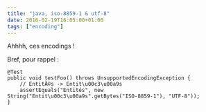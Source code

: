 ```yaml
---
title: "java, iso-8859-1 & utf-8"
date: 2016-02-19T16:05:00+01:00
tags: ["encoding"]
---
```

Ahhhh, ces encodings !

Bref, pour rappel : 


```
@Test
public void testFoo() throws UnsupportedEncodingException {
    // EntitÃ©s -> Entit\u00c3\u00a9s
    assertEquals("Entités", new String("Entit\u00c3\u00a9s".getBytes("ISO-8859-1"), "UTF-8"));
}
```
